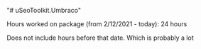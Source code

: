 "# uSeoToolkit.Umbraco" 

Hours worked on package (from 2/12/2021 - today):
24 hours

Does not include hours before that date. Which is probably a lot